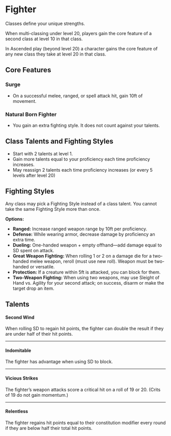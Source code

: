 # Fighter

Classes define your unique strengths.

When multi-classing under level 20, players gain the core feature of a second class at level 10 in that class.

In Ascended play (beyond level 20) a character gains the core feature of any new class they take at level 20 in that class.

## Core Features

### Surge

- On a successful melee, ranged, or spell attack hit, gain 10ft of movement.

### Natural Born Fighter

- You gain an extra fighting style. It does not count against your talents.

## Class Talents and Fighting Styles

- Start with 2 talents at level 1.
- Gain more talents equal to your proficiency each time proficiency increases.
- May reassign 2 talents each time proficiency increases (or every 5 levels after level 20)

## Fighting Styles

Any class may pick a Fighting Style instead of a class talent. You cannot take the same Fighting Style more than once.

**Options:**

- **Ranged:** Increase ranged weapon range by 10ft per proficiency.
- **Defense:** While wearing armor, decrease damage by proficiency an extra time.
- **Dueling:** One-handed weapon + empty offhand—add damage equal to SD spent on attack.
- **Great Weapon Fighting:** When rolling 1 or 2 on a damage die for a two-handed melee weapon, reroll (must use new roll). Weapon must be two-handed or versatile.
- **Protection:** If a creature within 5ft is attacked, you can block for them.
- **Two-Weapon Fighting:** When using two weapons, may use Sleight of Hand vs. Agility for your second attack; on success, disarm or make the target drop an item.

## Talents

#### Second Wind

When rolling SD to regain hit points, the fighter can double the result if they are under half of their hit points.

---

#### Indomitable

The fighter has advantage when using SD to block.

---

#### Vicious Strikes

The fighter’s weapon attacks score a critical hit on a roll of 19 or 20. (Crits of 19 do not gain momentum.)

---

#### Relentless

The fighter regains hit points equal to their constitution modifier every round if they are below half their total hit points.
